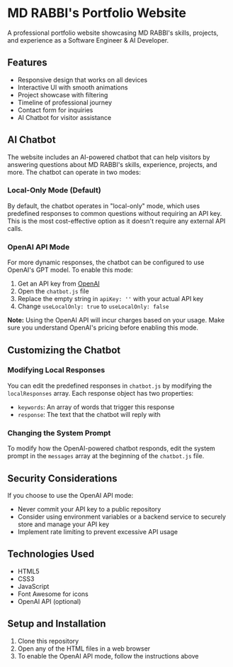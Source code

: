 # MD RABBI's Portfolio Website

A professional portfolio website showcasing MD RABBI's skills, projects, and experience as a Software Engineer & AI Developer.

## Features

- Responsive design that works on all devices
- Interactive UI with smooth animations
- Project showcase with filtering
- Timeline of professional journey
- Contact form for inquiries
- AI Chatbot for visitor assistance

## AI Chatbot

The website includes an AI-powered chatbot that can help visitors by answering questions about MD RABBI's skills, experience, projects, and more. The chatbot can operate in two modes:

### Local-Only Mode (Default)

By default, the chatbot operates in "local-only" mode, which uses predefined responses to common questions without requiring an API key. This is the most cost-effective option as it doesn't require any external API calls.

### OpenAI API Mode

For more dynamic responses, the chatbot can be configured to use OpenAI's GPT model. To enable this mode:

1. Get an API key from [OpenAI](https://platform.openai.com/)
2. Open the `chatbot.js` file
3. Replace the empty string in `apiKey: ''` with your actual API key
4. Change `useLocalOnly: true` to `useLocalOnly: false`

**Note:** Using the OpenAI API will incur charges based on your usage. Make sure you understand OpenAI's pricing before enabling this mode.

## Customizing the Chatbot

### Modifying Local Responses

You can edit the predefined responses in `chatbot.js` by modifying the `localResponses` array. Each response object has two properties:

- `keywords`: An array of words that trigger this response
- `response`: The text that the chatbot will reply with

### Changing the System Prompt

To modify how the OpenAI-powered chatbot responds, edit the system prompt in the `messages` array at the beginning of the `chatbot.js` file.

## Security Considerations

If you choose to use the OpenAI API mode:

- Never commit your API key to a public repository
- Consider using environment variables or a backend service to securely store and manage your API key
- Implement rate limiting to prevent excessive API usage

## Technologies Used

- HTML5
- CSS3
- JavaScript
- Font Awesome for icons
- OpenAI API (optional)

## Setup and Installation

1. Clone this repository
2. Open any of the HTML files in a web browser
3. To enable the OpenAI API mode, follow the instructions above 